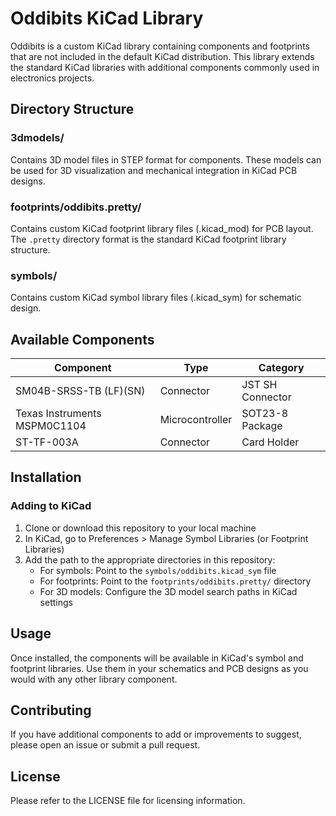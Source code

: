# Oddibits KiCad Library

Oddibits is a custom KiCad library containing components and footprints that are not included in the default KiCad distribution. This library extends the standard KiCad libraries with additional components commonly used in electronics projects.

## Directory Structure

### 3dmodels/
Contains 3D model files in STEP format for components. These models can be used for 3D visualization and mechanical integration in KiCad PCB designs.

### footprints/oddibits.pretty/
Contains custom KiCad footprint library files (.kicad_mod) for PCB layout. The `.pretty` directory format is the standard KiCad footprint library structure.

### symbols/
Contains custom KiCad symbol library files (.kicad_sym) for schematic design.

## Available Components

| Component | Type | Category |
|-----------|------|----------|
| SM04B-SRSS-TB (LF)(SN) | Connector | JST SH Connector |
| Texas Instruments MSPM0C1104 | Microcontroller | SOT23-8 Package |
| ST-TF-003A | Connector | Card Holder |

## Installation

### Adding to KiCad

1. Clone or download this repository to your local machine
2. In KiCad, go to Preferences > Manage Symbol Libraries (or Footprint Libraries)
3. Add the path to the appropriate directories in this repository:
   - For symbols: Point to the `symbols/oddibits.kicad_sym` file
   - For footprints: Point to the `footprints/oddibits.pretty/` directory
   - For 3D models: Configure the 3D model search paths in KiCad settings

## Usage

Once installed, the components will be available in KiCad's symbol and footprint libraries. Use them in your schematics and PCB designs as you would with any other library component.

## Contributing

If you have additional components to add or improvements to suggest, please open an issue or submit a pull request.

## License

Please refer to the LICENSE file for licensing information.
